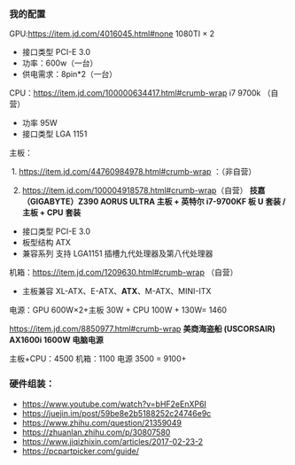 ### 我的配置

GPU:<https://item.jd.com/4016045.html#none> 1080TI × 2

- 接口类型 PCI-E 3.0
- 功率：600w（一台）
- 供电需求：8pin*2（一台）

CPU：<https://item.jd.com/100000634417.html#crumb-wrap> i7 9700k （自营）

- 功率 95W
- 接口类型 LGA 1151

主板：

​	1. <https://item.jd.com/44760984978.html#crumb-wrap> ：（非自营）

2. <https://item.jd.com/100004918578.html#crumb-wrap>（自营） **技嘉（GIGABYTE）Z390 AORUS ULTRA 主板 + 英特尔 i7-9700KF 板 U 套装 / 主板 + CPU 套装**

- 接口类型 PCI-E 3.0
- 板型结构 ATX
- 兼容系列 支持 LGA1151 插槽九代处理器及第八代处理器

机箱：<https://item.jd.com/1209630.html#crumb-wrap> （自营）

- 主板兼容 XL-ATX、E-ATX、**ATX**、M-ATX、MINI-ITX

电源：GPU 600W×2+主板 30W + CPU 100W + 130W= 1460

<https://item.jd.com/8850977.html#crumb-wrap> **美商海盗船 (USCORSAIR) AX1600i 1600W 电脑电源**

主板+CPU：4500 机箱：1100 电源 3500  = 9100+





### 硬件组装：

- https://www.youtube.com/watch?v=bHF2eEnXP6I
- https://juejin.im/post/59be8e2b5188252c24746e9c
- https://www.zhihu.com/question/21359049
- https://zhuanlan.zhihu.com/p/30807580
- https://www.jiqizhixin.com/articles/2017-02-23-2
- https://pcpartpicker.com/guide/